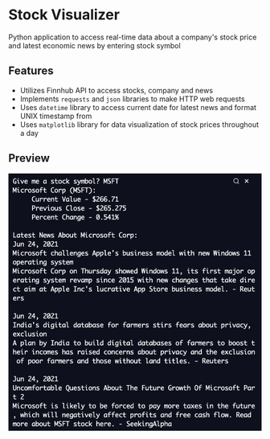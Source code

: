 # Stock Visualizer
Python application to access real-time data about a company's stock price and latest economic news by entering stock symbol

## Features
* Utilizes Finnhub API to access stocks, company and news
* Implements `requests` and `json` libraries to make HTTP web requests
* Uses `datetime` library to access current date for latest news and format UNIX timestamp from
* Uses `matplotlib` library for data visualization of stock prices throughout a day

## Preview
![image](VisualizerExample.png)